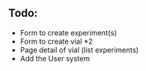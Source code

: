 ## Todo:

- Form to create experiment(s)
- Form to create vial *2
- Page detail of vial (list experiments)
- Add the User system
